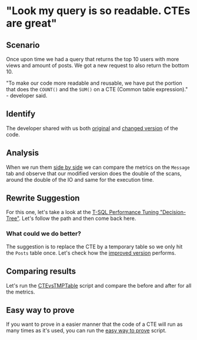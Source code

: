 # "Look my query is so readable. CTEs are great"

## Scenario

Once upon time we had a query that returns the top 10 users with more views and amount of posts.
We got a new request to also return the bottom 10.

"To make our code more readable and reusable, we have put the portion that does the `COUNT()` and the `SUM()` on a CTE (Common table expression)." - developer said.

## Identify

The developer shared with us both [original](01-Original.sql) and [changed version](02-ChangedVersion.sql) of the code.

## Analysis

When we run them [side by side](03-SideBySideComparison.sql) we can compare the metrics on the `Message` tab and observe that our modified version does the double of the scans, around the double of the IO and same for the execution time.

## Rewrite Suggestion

For this one, let's take a look at the [T-SQL Performance Tuning "Decision-Tree"](https://github.com/ClaudioESSilva/TSQLPerformanceTuning/blob/main/Flowcharts/T-SQLQueryPerformanceTuning.md).
Let's follow the path and then come back here.

### What could we do better?

The suggestion is to replace the CTE by a temporary table so we only hit the `Posts` table once.
Let's check how the [improved version](04-ImprovedVersion.sql) performs.

## Comparing results

Let's run the [CTEvsTMPTable](05-CTEvsTMPTable.sql) script and compare the before and after for all the metrics.

## Easy way to prove

If you want to prove in a easier manner that the code of a CTE will run as many times as it's used, you can run the [easy way to prove](06-EasyWayToProve.sql) script.
